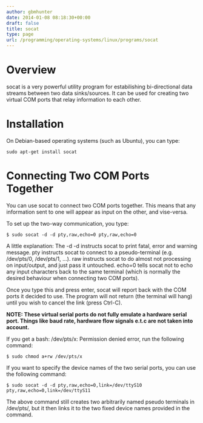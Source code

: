 ```yaml
---
author: gbmhunter
date: 2014-01-08 08:18:30+00:00
draft: false
title: socat
type: page
url: /programming/operating-systems/linux/programs/socat
---
```


# Overview




socat is a very powerful utility program for estabilishing bi-directional data streams between two data sinks/sources. It can be used for creating two virtual COM ports that relay information to each other.




# Installation




On Debian-based operating systems (such as Ubuntu), you can type:



    
    sudo apt-get install socat
    




# Connecting Two COM Ports Together




You can use socat to connect two COM ports together. This means that any information sent to one will appear as input on the other, and vise-versa.




To set up the two-way communication, you type:



    
    $ sudo socat -d -d pty,raw,echo=0 pty,raw,echo=0
    




A little explanation: The -d -d instructs socat to print fatal, error and warning message. pty instructs socat to connect to a pseudo-terminal (e.g. /dev/pts/0, /dev/pts/1, ...). raw instructs socat to do almost not processing on input/output, and just pass it untouched. echo=0 tells socat not to echo any input characters back to the same terminal (which is normally the desired behaviour when connecting two COM ports).




Once you type this and press enter, socat will report back with the COM ports it decided to use. The program will not return (the terminal will hang) until you wish to cancel the link (press Ctrl-C).




**NOTE: These virtual serial ports do not fully emulate a hardware serial port. Things like baud rate, hardware flow signals e.t.c are not taken into account.**




If you get a bash: /dev/pts/x: Permission denied error, run the following command:



    
    $ sudo chmod a+rw /dev/pts/x




If you want to specify the device names of the two serial ports, you can use the following command:



    
    $ sudo socat -d -d pty,raw,echo=0,link=/dev/ttyS10 pty,raw,echo=0,link=/dev/ttyS11




The above command still creates two arbitrarily named pseudo terminals in /dev/pts/, but it then links it to the two fixed device names provided in the command.
